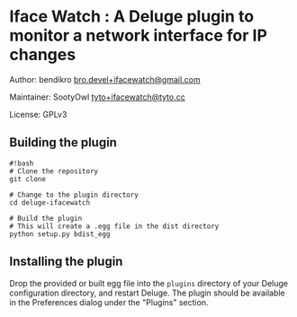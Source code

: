 # Iface Watch : A Deluge plugin to monitor a network interface for IP changes

Author: bendikro <bro.devel+ifacewatch@gmail.com>

Maintainer: SootyOwl <tyto+ifacewatch@tyto.cc>

License: GPLv3

## Building the plugin

```
#!bash
# Clone the repository
git clone

# Change to the plugin directory
cd deluge-ifacewatch

# Build the plugin
# This will create a .egg file in the dist directory
python setup.py bdist_egg
```

## Installing the plugin

Drop the provided or built egg file into the `plugins` directory of your Deluge configuration directory, and restart Deluge. The plugin should be available in the Preferences dialog under the "Plugins" section.